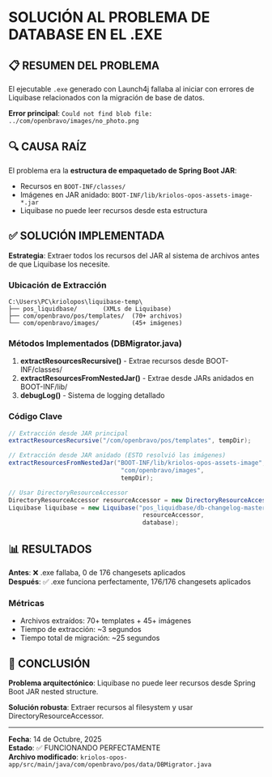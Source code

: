 # SOLUCIÓN AL PROBLEMA DE DATABASE EN EL .EXE

## 📋 RESUMEN DEL PROBLEMA

El ejecutable `.exe` generado con Launch4j fallaba al iniciar con errores de Liquibase relacionados con la migración de base de datos.

**Error principal**: `Could not find blob file: ../com/openbravo/images/no_photo.png`

## 🔍 CAUSA RAÍZ

El problema era la **estructura de empaquetado de Spring Boot JAR**:
- Recursos en `BOOT-INF/classes/`
- Imágenes en JAR anidado: `BOOT-INF/lib/kriolos-opos-assets-image-*.jar`
- Liquibase no puede leer recursos desde esta estructura

## ✅ SOLUCIÓN IMPLEMENTADA

**Estrategia**: Extraer todos los recursos del JAR al sistema de archivos antes de que Liquibase los necesite.

### Ubicación de Extracción
```
C:\Users\PC\kriolopos\liquibase-temp\
├── pos_liquidbase/       (XMLs de Liquibase)
├── com/openbravo/pos/templates/  (70+ archivos)
└── com/openbravo/images/         (45+ imágenes)
```

### Métodos Implementados (DBMigrator.java)

1. **extractResourcesRecursive()** - Extrae recursos desde BOOT-INF/classes/
2. **extractResourcesFromNestedJar()** - Extrae desde JARs anidados en BOOT-INF/lib/
3. **debugLog()** - Sistema de logging detallado

### Código Clave

```java
// Extracción desde JAR principal
extractResourcesRecursive("/com/openbravo/pos/templates", tempDir);

// Extracción desde JAR anidado (ESTO resolvió las imágenes)
extractResourcesFromNestedJar("BOOT-INF/lib/kriolos-opos-assets-image", 
                               "com/openbravo/images", 
                               tempDir);

// Usar DirectoryResourceAccessor
DirectoryResourceAccessor resourceAccessor = new DirectoryResourceAccessor(tempDir);
Liquibase liquibase = new Liquibase("pos_liquidbase/db-changelog-master.xml", 
                                     resourceAccessor, 
                                     database);
```

## 📊 RESULTADOS

**Antes**: ❌ .exe fallaba, 0 de 176 changesets aplicados  
**Después**: ✅ .exe funciona perfectamente, 176/176 changesets aplicados

### Métricas
- Archivos extraídos: 70+ templates + 45+ imágenes
- Tiempo de extracción: ~3 segundos
- Tiempo total de migración: ~25 segundos

## 🎯 CONCLUSIÓN

**Problema arquitectónico**: Liquibase no puede leer recursos desde Spring Boot JAR nested structure.

**Solución robusta**: Extraer recursos al filesystem y usar DirectoryResourceAccessor.

---

**Fecha**: 14 de Octubre, 2025  
**Estado**: ✅ FUNCIONANDO PERFECTAMENTE  
**Archivo modificado**: `kriolos-opos-app/src/main/java/com/openbravo/pos/data/DBMigrator.java`
